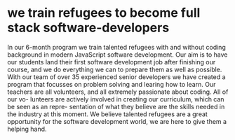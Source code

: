 # we train refugees to become full stack software-developers

In our 6-month program we train talented refugees with and without coding background in modern JavaScript software development. Our aim is to have our students land their first software development job after finishing our course, and we do everything we can to prepare them as well as possible. With our team of over 35 experienced senior developers we have created a program that focusses on problem solving and learing how to learn. Our teachers are all volunteers, and all extremely passionate about coding. All of our vo- lunteers are actively involved in creating our curriculum, which can be seen as an repre- sentation of what they believe are the skills needed in the industry at this moment. We believe talented refugees are a great opportunity for the software development world, we are here to give them a helping hand.
